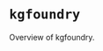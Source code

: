 # `kgfoundry`

Overview of kgfoundry.

<!-- START doctoc generated TOC please keep comment here to allow auto update -->
<!-- END doctoc generated TOC please keep comment here to allow auto update -->
<!-- agent:readme v1 sha:93d48ee805023a7f998c81b563b5d8307afeeda4 content:c3e7a2e433b2 -->
